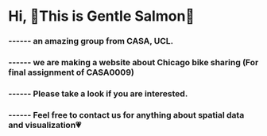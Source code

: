 # Hi, 🍣This is Gentle Salmon🍣
### ------ an amazing group from CASA, UCL.
### ------ we are making a website about Chicago bike sharing (For final assignment of CASA0009)
### ------ Please take a look if you are interested.
### ------ Feel free to contact us for anything about spatial data and visualization💗
